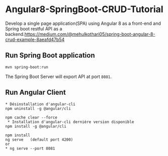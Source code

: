 # Angular8-SpringBoot-CRUD-Tutorial
Develop a single page application(SPA) using Angular 8 as a front-end and Spring boot restful API as a backend.https://medium.com/@mehulkothari05/spring-boot-angular-8-crud-example-8aeafd47b54


## Run Spring Boot application
```
mvn spring-boot:run
```
The Spring Boot Server will export API at port `8081`.

## Run Angular Client


```
* Désinstallation d'angular-cli
npm uninstall -g @angular/cli
```


```
npm cache clear --force
 * Installation d'angular-cli dernière version disponible
npm install -g @angular/cli
```

```
npm install
ng serve   (default port 4200)
or
* ng serve --port 8081
```
